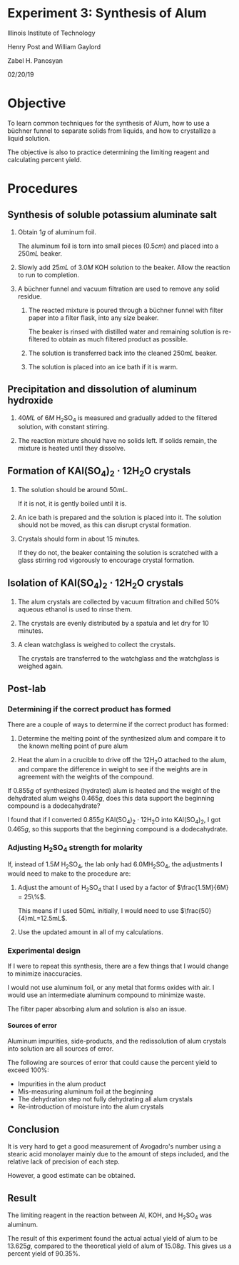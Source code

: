 <script type="text/javascript"
src="https://cdnjs.cloudflare.com/ajax/libs/mathjax/2.7.4/MathJax.js?config=TeX-AMS_HTML-full"></script>

<!-- https://www.tablesgenerator.com/markdown_tables# -->

# Experiment 3: Synthesis of Alum

Illinois Institute of Technology

Henry Post and William Gaylord

Zabel H. Panosyan

02/20/19

# Objective

To learn common techniques for the synthesis of Alum, how to use a b&uuml;chner
funnel to separate solids from liquids, and how to crystallize a liquid
solution.

The objective is also to practice determining the limiting reagent and
calculating percent yield.

# Procedures

## Synthesis of soluble potassium aluminate salt

1.  Obtain $1g$ of aluminum foil.

    The aluminum foil is torn into small pieces ($0.5cm$) and placed into a
    $250mL$ beaker.

2.  Slowly add $25mL$ of $3.0M \ \mathrm{KOH}$ solution to the beaker. Allow the
reaction to run to completion.

3.  A b&uuml;chner funnel and vacuum filtration are used to remove any solid
residue.

    1.  The reacted mixture is poured through a b&uuml;chner funnel with filter
    paper into a filter flask, into any size beaker.

        The beaker is rinsed with distilled water and remaining solution is
        re-filtered to obtain as much filtered product as possible.

    2.  The solution is transferred back into the cleaned $250mL$ beaker.

    3.  The solution is placed into an ice bath if it is warm.
    
## Precipitation and dissolution of aluminum hydroxide

1.  $40ML$ of $6M \ \mathrm{H_2SO_4}$ is measured and gradually added to the
filtered solution, with constant stirring.

2.  The reaction mixture should have no solids left. If solids remain, the
mixture is heated until they dissolve. 

## Formation of $\mathrm{KAl(SO_4)_2 \cdot 12H_2O}$ crystals

1.  The solution should be around $50mL$. 

    If it is not, it is gently boiled until it is.

2.  An ice bath is prepared and the solution is placed into it. The solution
should not be moved, as this can disrupt crystal formation.

3.  Crystals should form in about 15 minutes. 

    If they do not, the beaker containing the solution is scratched with a glass
    stirring rod vigorously to encourage crystal formation.
  
## Isolation of $\mathrm{KAl(SO_4)_2 \cdot 12H_2O}$ crystals

1.  The alum crystals are collected by vacuum filtration and chilled 50% aqueous
ethanol is used to rinse them.

2.  The crystals are evenly distributed by a spatula and let dry for 10 minutes.

3.  A clean watchglass is weighed to collect the crystals.

    The crystals are transferred to the watchglass and the watchglass is weighed
    again.

## Post-lab

### Determining if the correct product has formed

There are a couple of ways to determine if the correct product has formed:

1.  Determine the melting point of the synthesized alum and compare it to the
known melting point of pure alum

2.  Heat the alum in a crucible to drive off the $\mathrm{12H_2O}$ attached to
the alum, and compare the difference in weight to see if the weights are in
agreement with the weights of the compound.

If $0.855g$ of synthesized (hydrated) alum is heated and the weight of the
dehydrated alum weighs $0.465g$, does this data support the beginning compound
is a dodecahydrate?

I found that if I converted $0.855g \ \mathrm{KAl(SO_4)_2 \cdot 12H_2O}$ into
$\mathrm{KAl(SO_4)_2}$, I got $0.465g$, so this supports that the beginning
compound is a dodecahydrate.

### Adjusting $\mathrm{H_2SO_4}$ strength for molarity

If, instead of $1.5M \ \mathrm{H_2SO_4}$, the lab only had $6.0M
\mathrm{H_2SO_4}$, the adjustments I would need to make to the procedure are:

1.  Adjust the amount of $\mathrm{H_2SO_4}$ that I used by a factor of
    $\frac{1.5M}{6M} = 25\%$.

    This means if I used $50mL$ initially, I would need to use
    $\frac{50}{4}mL=12.5mL$.

2.  Use the updated amount in all of my calculations.

### Experimental design

If I were to repeat this synthesis, there are a few things that I would change
to minimize inaccuracies.

I would not use aluminum foil, or any metal that forms oxides with air. I would
use an intermediate aluminum compound to minimize waste.

The filter paper absorbing alum and solution is also an issue.

#### Sources of error

Aluminum impurities, side-products, and the redissolution of alum crystals into
solution are all sources of error.

The following are sources of error that could cause the percent yield to exceed
100%:

- Impurities in the alum product
- Mis-measuring aluminum foil at the beginning
- The dehydration step not fully dehydrating all alum crystals
- Re-introduction of moisture into the alum crystals

## Conclusion

It is very hard to get a good measurement of Avogadro's number using a stearic
acid monolayer mainly due to the amount of steps included, and the relative lack
of precision of each step.

However, a good estimate can be obtained.

## Result

The limiting reagent in the reaction between $\mathrm{Al}$, $\mathrm{KOH}$, and $\mathrm{H_2SO_4}$ was aluminum.

The result of this experiment found the actual actual yield of alum to be $13.625g$, compared to the theoretical yield of alum of $15.08g$. This gives us a percent yield of $90.35\%$.
